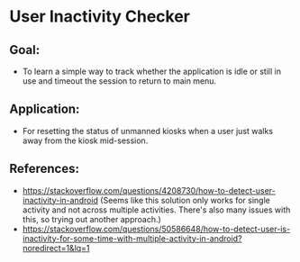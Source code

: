 # User Inactivity Checker

## Goal:
- To learn a simple way to track whether the application is idle or still in use and timeout the session to return to main menu.

## Application:
- For resetting the status of unmanned kiosks when a user just walks away from the kiosk mid-session.

## References:
- https://stackoverflow.com/questions/4208730/how-to-detect-user-inactivity-in-android (Seems like this solution only works for single activity and not across multiple activities. There's also many issues with this, so trying out another approach.)
- https://stackoverflow.com/questions/50586648/how-to-detect-user-is-inactivity-for-some-time-with-multiple-activity-in-android?noredirect=1&lq=1